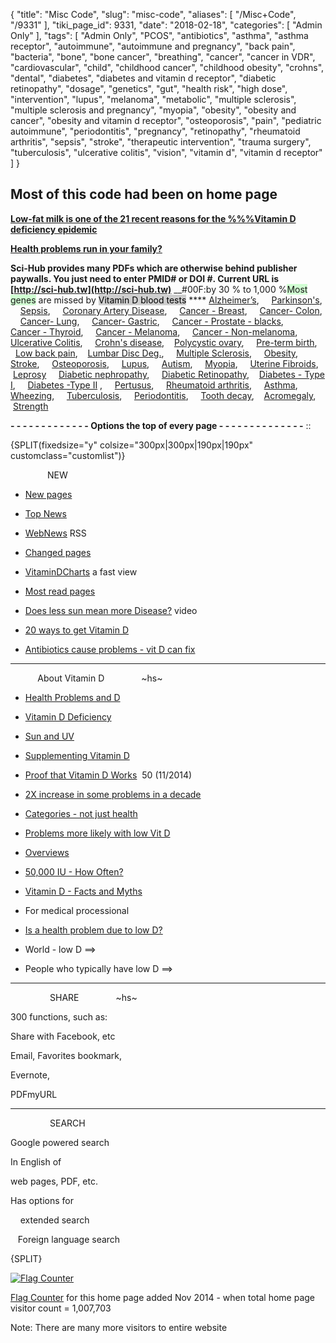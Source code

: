 {
    "title": "Misc Code",
    "slug": "misc-code",
    "aliases": [
        "/Misc+Code",
        "/9331"
    ],
    "tiki_page_id": 9331,
    "date": "2018-02-18",
    "categories": [
        "Admin Only"
    ],
    "tags": [
        "Admin Only",
        "PCOS",
        "antibiotics",
        "asthma",
        "asthma receptor",
        "autoimmune",
        "autoimmune and pregnancy",
        "back pain",
        "bacteria",
        "bone",
        "bone cancer",
        "breathing",
        "cancer",
        "cancer in VDR",
        "cardiovascular",
        "child",
        "childhood cancer",
        "childhood obesity",
        "crohns",
        "dental",
        "diabetes",
        "diabetes and vitamin d receptor",
        "diabetic retinopathy",
        "dosage",
        "genetics",
        "gut",
        "health risk",
        "high dose",
        "intervention",
        "lupus",
        "melanoma",
        "metabolic",
        "multiple sclerosis",
        "multiple sclerosis and pregnancy",
        "myopia",
        "obesity",
        "obesity and cancer",
        "obesity and vitamin d receptor",
        "osteoporosis",
        "pain",
        "pediatric autoimmune",
        "periodontitis",
        "pregnancy",
        "retinopathy",
        "rheumatoid arthritis",
        "sepsis",
        "stroke",
        "therapeutic intervention",
        "trauma surgery",
        "tuberculosis",
        "ulcerative colitis",
        "vision",
        "vitamin d",
        "vitamin d receptor"
    ]
}


## Most of this code had been on home page

 **[Low-fat milk is one of the 21 recent reasons for the %%%Vitamin D deficiency epidemic](/posts/many-reasons-why-vitamin-d-deficiency-has-become-epidemic)** 

 **[Health problems run in your family?](/posts/health-problems-that-run-in-families-are-often-associated-with-low-vitamin-d)** 

 **Sci-Hub provides many PDFs which are otherwise behind publisher paywalls.  You just need to enter PMID# or DOI #. Current URL is [http://sci-hub.tw](http://sci-hub.tw)**  __#00F:by 30 % to 1,000 %<span style="color:__ %%%__~~BLACK;background-color:#D0FED2;">Most genes</span>  are missed by <span style="color:BLACK;background-color:	#CECECE;">Vitamin D blood tests</span> **** [Alzheimer’s](/tags/alzheimers.html),  &nbsp; &nbsp; [Parkinson's](/posts/parkinsons-risk-increased-2-to-7-times-depending-on-vitamin-d-receptor), &nbsp; &nbsp; [Sepsis](/posts/sepsis-is-13-x-more-likely-if-poor-vitamin-d-receptor),  &nbsp; &nbsp; [Coronary Artery Disease](/posts/coronary-artery-disease-without-diabetes-5-times-more-likely-if-vdr-gene-problems-meta-analysis), &nbsp; &nbsp; [Cancer - Breast](/posts/breast-cancer-was-46-times-more-likely-if-have-a-poor-vitamin-d-receptor), &nbsp; &nbsp; [Cancer- Colon](/posts/colon-cancer-survival-31-x-less-likely-if-poor-vitamin-d-receptor), &nbsp; &nbsp; [Cancer- Lung](/posts/lung-cancer-patients-were-24-times-more-likely-to-have-a-poor-vitamin-d-receptor-gene), &nbsp; &nbsp; [Cancer- Gastric](/posts/gastric-cancer-27-x-more-likely-if-poor-vitamin-d-receptor-chinese-2015), &nbsp; &nbsp; [Cancer - Prostate - blacks](/posts/prostate-cancer-in-black-men-is-16-times-more-likely-if-a-poor-vitamin-d-receptor), &nbsp; &nbsp; [Cancer - Thyroid](/posts/2x-more-thyroid-cancer-malignancy-if-less-than-15-ng-of-vitamin-d), &nbsp; &nbsp; [Cancer - Melanoma](/posts/melanoma-risk-2x-to-4x-higher-if-vitamin-d-receptor-genes-had-morphed), &nbsp; &nbsp; [Cancer - Non-melanoma](/posts/overview-suntan-melanoma-and-vitamin-d), &nbsp; &nbsp; [Ulcerative Colitis](/posts/ulcerative-colitis-half-have-poor-level-of-vitamin-d-receptor-vs-only-one-in-ten-normally),  &nbsp; &nbsp; [Crohn's disease](/posts/crohns-disease-associated-with-76x-deactivation-of-vitamin-d-receptor),&nbsp; &nbsp; [Polycystic ovary](/posts/pcos-polycystic-ovary-syndrome-4-times-more-likely-if-poor-vitamin-d-receptor), &nbsp; &nbsp; [Pre-term birth](/posts/preterm-birth-33-times-more-likely-if-vitamin-d-receptor-gene-problem), &nbsp; &nbsp; [Low back pain](/posts/low-back-pain-in-athletes-6-times-more-likely-if-poor-vitamin-d-receptor),&nbsp; &nbsp; [Lumbar Disc Deg.](http://link.springer.com/article/10.1007/s10926-013-9472-7), &nbsp; &nbsp; [Multiple Sclerosis](/posts/multiple-sclerosis-much-more-likely-if-poor-vitamin-d-receptor-several-studies),  &nbsp; &nbsp; [Obesity](/posts/vitamin-d-receptor-and-obesity-many-studies), &nbsp; &nbsp; [Stroke](/posts/ischemic-stroke-3x-more-likely-if-vitamin-d-receptor-gene-change-fok-1),  &nbsp; &nbsp; [Osteoporosis](/posts/osteoporosis-28-x-more-likely-if-vitamin-d-receptor-vdr-genes-altered),  &nbsp; &nbsp; [Lupus](/posts/lupus-in-children-26-x-more-likely-if-they-had-poor-vitamin-d-receptor),  &nbsp; &nbsp; [Autism](/posts/autism-much-more-likely-if-poor-vitamin-d-receptor-many-studies),  &nbsp; &nbsp; [Myopia](/posts/myopia-2-times-more-likely-if-vitamin-d-receptor-problem), &nbsp; &nbsp; [Uterine Fibroids](/tags/uterine-fibroids.html), &nbsp; &nbsp;[Leprosy](/posts/leprosy-low-vitamin-d-and-poor-vitamin-d-receptor-many-studies) &nbsp; &nbsp; [Diabetic nephropathy](/posts/diabetic-nephropathy-kidney-problem-18-x-more-likely-if-poor-vitamin-d-receptor-meta-analysis), &nbsp; &nbsp; [Diabetic Retinopathy](/posts/diabetic-retinopathy-2-x-more-likely-if-poor-vitamin-d-receptor-meta-analysis),&nbsp; &nbsp; [Diabetes - Type I](/posts/type-1-diabetes-16-times-more-likely-if-a-vitamin-d-receptor-problem),  &nbsp; &nbsp; [Diabetes -Type II](/tags/diabetes-type-ii.html) , &nbsp; &nbsp; [Pertusus](/posts/severe-pertussis-is-15-times-more-likely-if-poor-vitamin-d-receptor), &nbsp; &nbsp; [Rheumatoid arthritis](/posts/rheumatoid-arthritis), &nbsp; &nbsp; [Asthma](/posts/childhood-asthma-about-13-times-more-likely-if-poor-vitamin-d-receptor-meta-analysis), &nbsp; &nbsp; [Wheezing](/posts/2x-higher-risk-of-wheezing-and-asthma-if-modified-receptor-genes-even-if-vitamin-d-levels-ok), &nbsp; &nbsp; [Tuberculosis](/posts/tuberculosis-13-times-more-likely-if-poor-vitamin-d-receptor-meta-analysis), &nbsp; &nbsp; [Periodontitis](/posts/chronic-periodontitis-96-times-more-likely-if-smoke-and-have-poor-vitamin-d-receptor), &nbsp; &nbsp; [Tooth decay](/posts/early-tooth-decay-19-x-more-likely-if-a-poor-vitamin-d-receptor), &nbsp; &nbsp;[Acromegaly](/posts/growth-hormone-problem-acromegaly-more-likely-if-vitamin-d-gene-problems), &nbsp; &nbsp;[Strength](/posts/weaker-hand-grip-if-poor-vitamin-d-receptor-15-percent) &nbsp; &nbsp;

 **- - - - - - - - - - - - - Options  the top of every page - - - - - - - - - - - - - -** ::

{SPLIT(fixedsize="y" colsize="300px|300px|190px|190px" customclass="customlist")}

&nbsp; &nbsp; &nbsp; &nbsp; &nbsp; &nbsp; &nbsp; &nbsp;NEW &nbsp; &nbsp; &nbsp; &nbsp; &nbsp; &nbsp; &nbsp; &nbsp;  

* [New pages](/tags/new-pages.html)

* [Top News](https://www.VitaminDWiki.com/cat98%2098&sort_mode=created_desc)

* [WebNews](/tags/webnews.html)  RSS

* [Changed pages](/posts/changed-pages)

* [VitaminDCharts](/tags/vitamindcharts.html) a fast view

* [Most read pages](/posts/most-visited-pages-on-vitamindwiki)

* [Does less sun mean more Disease?](/posts/does-less-sun-mean-more-disease) video

* [20 ways to get Vitamin D](/posts/getting-vitamin-d-into-your-blood-and-cells)

* [Antibiotics cause problems - vit D can fix](/posts/antibiotics-and-vitamin-d-are-associated-with-many-of-the-same-diseases)

---

&nbsp; &nbsp; &nbsp; &nbsp; &nbsp; &nbsp;About Vitamin D &nbsp; &nbsp; &nbsp; &nbsp; &nbsp; &nbsp; &nbsp; ~hs~ 

* [Health Problems and D](/posts/health-problems-and-d) 

* [Vitamin D Deficiency](/posts/vitamin-d-deficiency)

* [Sun and UV](/posts/sun-and-uv)

* [Supplementing Vitamin D](/posts/supplementing-vitamin-d)

* [Proof that Vitamin D Works](/posts/proof-that-vitamin-d-works) &nbsp;50 (11/2014)

* [2X increase in some problems in a decade](/posts/incidence-of-22-health-problems-related-to-vitamin-d-have-doubled-in-a-decade)

* [Categories - not just health](https://www.VitaminDWiki.com/cat0&sort_mode=created_desc)

* [Problems more likely with low Vit D](/posts/3-to-55-x-more-likely-to-have-these-health-problems-if-low-vitamin-d)

* [Overviews](/tags/overviews.html)

* [50,000 IU - How Often?](/posts/how-often-might-50000-iu-vitamin-d-be-taken-results-of-clinical-trials)

* [Vitamin D - Facts and Myths](/posts/vitamin-d-facts-and-myths)

* For medical processional

* [Is a health problem due to low D?](/posts/criteria-to-associate-a-health-problem-with-low-vitamin-d)

* World - low D ==>

* People who typically have low D ==>

---

&nbsp; &nbsp; &nbsp; &nbsp; &nbsp; &nbsp; &nbsp; &nbsp; SHARE &nbsp; &nbsp; &nbsp; &nbsp; &nbsp; &nbsp; &nbsp; ~hs~

300 functions, such as:

Share with Facebook, etc

Email, Favorites bookmark, 

Evernote, 

PDFmyURL

---

&nbsp; &nbsp; &nbsp; &nbsp; &nbsp; &nbsp; &nbsp; &nbsp; SEARCH &nbsp; &nbsp; &nbsp; &nbsp; &nbsp; &nbsp; &nbsp; &nbsp;  

Google powered search

In English of

web pages, PDF, etc.

Has options for

&nbsp; &nbsp; extended search

&nbsp; &nbsp;Foreign language search

{SPLIT}

<a href="http://info.flagcounter.com/58fm"><img src="http://s11.flagcounter.com/count/58fm/bg_FBFF8F/txt_000000/border_CCCCCC/columns_7/maxflags_14/viewers_0/labels_1/pageviews_1/flags_0/" alt="Flag Counter" border="0"></a>

[Flag Counter](http://www.flagcounter.com/) for this home page added Nov 2014 - when total home page visitor count =  1,007,703 

Note: There are many more visitors to entire website